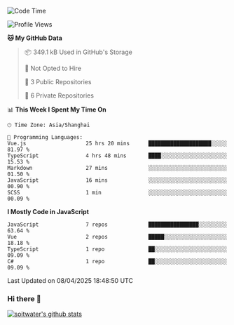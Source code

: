 <!--START_SECTION:waka-->
![Code Time](http://img.shields.io/badge/Code%20Time-4%2C854%20hrs%2050%20mins-blue)

![Profile Views](http://img.shields.io/badge/Profile%20Views-0-blue)

**🐱 My GitHub Data** 

> 📦 349.1 kB Used in GitHub's Storage 
 > 
> 🚫 Not Opted to Hire
 > 
> 📜 3 Public Repositories 
 > 
> 🔑 6 Private Repositories 
 > 
📊 **This Week I Spent My Time On** 

```text
🕑︎ Time Zone: Asia/Shanghai

💬 Programming Languages: 
Vue.js                   25 hrs 20 mins      ████████████████████░░░░░   81.97 % 
TypeScript               4 hrs 48 mins       ████░░░░░░░░░░░░░░░░░░░░░   15.53 % 
Markdown                 27 mins             ░░░░░░░░░░░░░░░░░░░░░░░░░   01.50 % 
JavaScript               16 mins             ░░░░░░░░░░░░░░░░░░░░░░░░░   00.90 % 
SCSS                     1 min               ░░░░░░░░░░░░░░░░░░░░░░░░░   00.09 % 
```

**I Mostly Code in JavaScript** 

```text
JavaScript               7 repos             ████████████████░░░░░░░░░   63.64 % 
Vue                      2 repos             █████░░░░░░░░░░░░░░░░░░░░   18.18 % 
TypeScript               1 repo              ██░░░░░░░░░░░░░░░░░░░░░░░   09.09 % 
C#                       1 repo              ██░░░░░░░░░░░░░░░░░░░░░░░   09.09 % 
```




 Last Updated on 08/04/2025 18:48:50 UTC
<!--END_SECTION:waka-->

### Hi there 👋
[![soitwater's github stats](https://github-readme-stats.vercel.app/api?username=soitwater)](https://github.com/soitwater/github-readme-stats)
